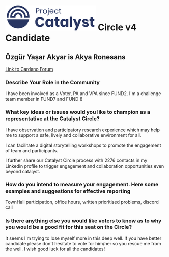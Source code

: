 # ![Project Catalyst](../assets/catalyst.svg) Circle v4 Candidate #

## Özgür Yaşar Akyar is Akya Ronesans ##

[Link to Cardano Forum](https://forum.cardano.org/t/akya-ronesans-platform-statement/109178?u=catalyst-circle)

### Describe Your Role in the Community ###

I have been involved as a Voter, PA and VPA since FUND2. I'm a challenge team member in FUND7 and FUND 8

### What key ideas or issues would you like to champion as a representative at the Catalyst Circle? ###

I have observation and participatory research experience which may help me to support a safe, lively and collaborative environment for all.

I can facilitate a digital storytelling workshops to promote the engagement of team and participants.

I further share our Catalyst Circle process with 2276 contacts in my Linkedin profile to trigger engagement and collaboration opportunities even beyond catalyst.

### How do you intend to measure your engagement. Here some examples and suggestions for effective reporting ###

TownHall participation, office hours, written prioritised problems, discord call

### Is there anything else you would like voters to know as to why you would be a good fit for this seat on the Circle? ###

It seems I'm trying to lose myself more in this deep well. If you have better candidate please don't hesitate to vote for him/her so you rescue me from the well. I wish good luck for all the candidates!